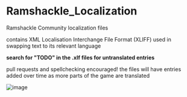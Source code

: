 # Ramshackle_Localization
Ramshackle Community localization files

contains XML Localisation Interchange File Format (XLIFF) used in swapping text to its relevant language

**search for "TODO" in the .xlf files for untranslated entries**

pull requests and spellchecking encouraged!
the files will have entries added over time as more parts of the game are translated

![image](https://github.com/user-attachments/assets/008e52e1-bc49-49d0-a307-909c6c8bc0a6)
